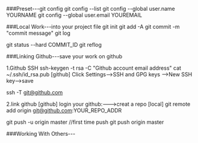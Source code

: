 ###Preset---git config
git config --list
git config --global user.name YOURNAME
git config --global user.email YOUREMAIL


###Local Work---into your project file
git init
git add -A
git commit -m "commit message"
git log 

git status --hard COMMIT_ID
git reflog 


###Linking Github---save your work on github

1.Github SSH
ssh-keygen -t rsa -C "Github account email address"
cat ~/.ssh/id_rsa.pub
[github]
Click Settings-->SSH and GPG keys -->New SSH key-->save

ssh -T git@github.com




2.link github
[github]
login your github:--->creat a repo
[local]
git remote add origin git@github.com:YOUR_REPO_ADDR

git push -u origin master //first time push
git push origin master



###Working With Others---
